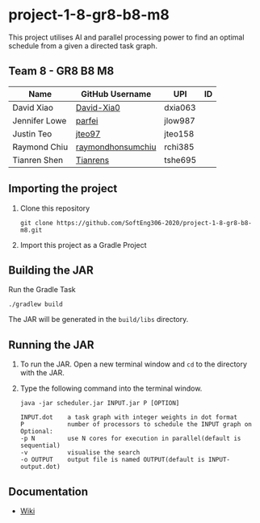 # project-1-8-gr8-b8-m8

This project utilises AI and parallel processing power to find an optimal schedule from a given a directed task graph.

## Team 8 - GR8 B8 M8
|Name           |GitHub Username                                            |UPI    |ID     |
|---------------|-----------------------------------------------------------|-------|-------|
|David Xiao     |[David-Xia0](https://github.com/David-Xia0)                |dxia063|       |
|Jennifer Lowe  |[parfei](https://github.com/parfei)                        |jlow987|       |
|Justin Teo     |[jteo97](https://github.com/jteo97)                        |jteo158|       |
|Raymond Chiu   |[raymondhonsumchiu](https://github.com/raymondhonsumchiu)  |rchi385|       |
|Tianren Shen   |[Tianrens](https://github.com/Tianrens)                    |tshe695|       |


## Importing the project
1. Clone this repository
    ```
    git clone https://github.com/SoftEng306-2020/project-1-8-gr8-b8-m8.git
    ```
2. Import this project as a Gradle Project

## Building the JAR
Run the Gradle Task
```
./gradlew build
```
The JAR will be generated in the `build/libs` directory.

## Running the JAR
1. To run the JAR. Open a new terminal window and `cd` to the directory with the JAR.
2. Type the following command into the terminal window.
    ```
    java -jar scheduler.jar INPUT.jar P [OPTION]
    ```
    
    ```
    INPUT.dot    a task graph with integer weights in dot format
    P            number of processors to schedule the INPUT graph on
    Optional:
    -p N         use N cores for execution in parallel(default is sequential)
    -v           visualise the search
    -o OUTPUT    output file is named OUTPUT(default is INPUT-output.dot)
    ```

## Documentation
 * [Wiki](https://github.com/SoftEng306-2020/project-1-8-gr8-b8-m8/tree/master/wiki) 

